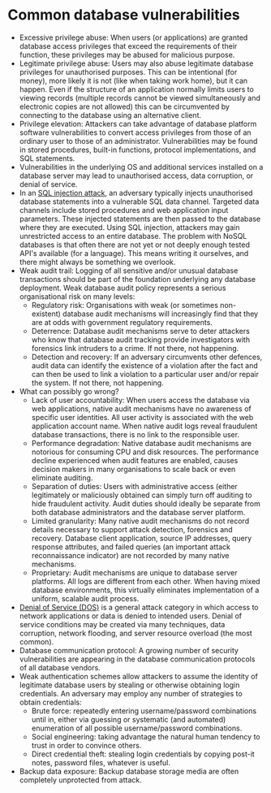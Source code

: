 # Common database vulnerabilities

* Excessive privilege abuse: When users (or applications) are granted database access privileges that exceed the requirements of their function, these privileges may be abused for malicious purpose.
* Legitimate privilege abuse: Users may also abuse legitimate database privileges for unauthorised purposes. This can be intentional (for money), more likely it is not (like when taking work home), but it can happen. Even if the structure of an application normally limits users to viewing records (multiple records cannot be viewed simultaneously and electronic copies are not allowed) this can be circumvented by connecting to the database using an alternative client.
* Privilege elevation: Attackers can take advantage of database platform software vulnerabilities to convert access privileges from those of an ordinary user to those of an administrator. Vulnerabilities may be found in stored procedures, built-in functions, protocol implementations, and SQL statements.
* Vulnerabilities in the underlying OS and additional services installed on a database server may lead to unauthorised access, data corruption, or denial of service.
* In an [SQL injection attack](../../../trees/application-hacking/SQL-injection.md), an adversary typically injects unauthorised database statements into a vulnerable SQL data channel. Targeted data channels include stored procedures and web application input parameters. These injected statements are then passed to the database where they are executed. Using SQL injection, attackers may gain unrestricted access to an entire database. The problem with NoSQL databases is that often there are not yet or not deeply enough tested API's available (for a language). This means writing it ourselves, and there might always be something we overlook.
* Weak audit trail: Logging of all sensitive and/or unusual database transactions should be part of the foundation underlying any database deployment. Weak database audit policy represents a serious organisational risk on many levels:
    * Regulatory risk: Organisations with weak (or sometimes non-existent) database audit mechanisms will increasingly find that they are at odds with government regulatory requirements.
    * Deterrence: Database audit mechanisms serve to deter attackers who know that database audit tracking provide investigators with forensics link intruders to a crime. If not there, not happening.
    * Detection and recovery: If an adversary circumvents other defences, audit data can identify the existence of a violation after the fact and can then be used to link a violation to a particular user and/or repair the system. If not there, not happening.
* What can possibly go wrong?
    * Lack of user accountability: When users access the database via web applications, native audit mechanisms have no awareness of specific user identities. All user activity is associated with the web application account name. When native audit logs reveal fraudulent database transactions, there is no link to the responsible user.
    * Performance degradation: Native database audit mechanisms are notorious for consuming CPU and disk resources. The performance decline experienced when audit features are enabled, causes decision makers in many organisations to scale back or even eliminate auditing.
    * Separation of duties: Users with administrative access (either legitimately or maliciously obtained can simply turn off auditing to hide fraudulent activity. Audit duties should ideally be separate from both database administrators and the database server platform.
    * Limited granularity: Many native audit mechanisms do not record details necessary to support attack detection, forensics and recovery. Database client application, source IP addresses, query response attributes, and failed queries (an important attack reconnaissance indicator) are not recorded by many native mechanisms.
    * Proprietary: Audit mechanisms are unique to database server platforms. All logs are different from each other. When having mixed database environments, this virtually eliminates implementation of a uniform, scalable audit process.
* [Denial of Service (DOS)](../../../trees/network-attacks/Denial-of-Service-(DoS).md) is a general attack category in which access to network applications or data is denied to intended users. Denial of service conditions may be created via many techniques, data corruption, network flooding, and server resource overload (the most common).
* Database communication protocol: A growing number of security vulnerabilities are appearing in the database communication protocols of all database vendors.
* Weak authentication schemes allow attackers to assume the identity of legitimate database users by stealing or otherwise obtaining login credentials. An adversary may employ any number of strategies to obtain credentials:
    * Brute force: repeatedly entering username/password combinations until in, either via guessing or systematic (and automated) enumeration of all possible username/password combinations.
    * Social engineering: taking advantage the natural human tendency to trust in order to convince others.
    * Direct credential theft: stealing login credentials by copying post-it notes, password files, whatever is useful.
* Backup data exposure: Backup database storage media are often completely unprotected from attack.

